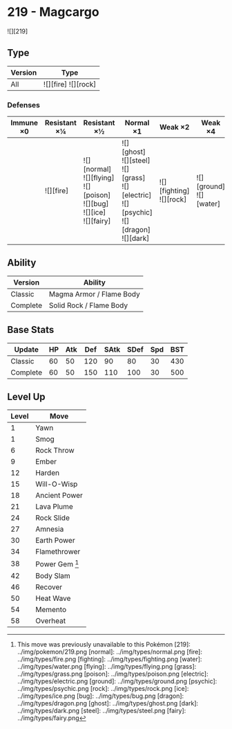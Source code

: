 # 219 - Magcargo
![][219]

## Type

Version | Type
---     | ---
All     | ![][fire]  ![][rock]

### Defenses

Immune ×0 | Resistant ×¼  | Resistant ×½                                                                        | Normal ×1                                                                                               | Weak ×2                        | Weak ×4
---       | ---           | ---                                                                                 | ---                                                                                                     | ---                            | ---
&nbsp;    | ![][fire]<br> | ![][normal]<br>![][flying]<br>![][poison]<br>![][bug]<br>![][ice]<br>![][fairy]<br> | ![][ghost]<br>![][steel]<br>![][grass]<br>![][electric]<br>![][psychic]<br>![][dragon]<br>![][dark]<br> | ![][fighting]<br>![][rock]<br> | ![][ground]<br>![][water]<br>

## Ability

Version  | Ability
---      | ---
Classic  | Magma Armor / Flame Body
Complete | Solid Rock / Flame Body

## Base Stats

Update   | HP  | Atk | Def | SAtk | SDef | Spd | BST
---      | --- | --- | --- | ---  | ---  | --- | ---
Classic  | 60  | 50  | 120 | 90   | 80   | 30  | 430
Complete | 60  | 50  | 150 | 110  | 100  | 30  | 500

## Level Up

Level | Move
---   | ---
1     | Yawn
1     | Smog
6     | Rock Throw
9     | Ember
12    | Harden
15    | Will-O-Wisp
18    | Ancient Power
21    | Lava Plume
24    | Rock Slide
27    | Amnesia
30    | Earth Power
34    | Flamethrower
38    | Power Gem [^1]
42    | Body Slam
46    | Recover
50    | Heat Wave
54    | Memento
58    | Overheat

[^1]: This move was previously unavailable to this Pokémon
[219]: ../img/pokemon/219.png
[normal]: ../img/types/normal.png
[fire]: ../img/types/fire.png
[fighting]: ../img/types/fighting.png
[water]: ../img/types/water.png
[flying]: ../img/types/flying.png
[grass]: ../img/types/grass.png
[poison]: ../img/types/poison.png
[electric]: ../img/types/electric.png
[ground]: ../img/types/ground.png
[psychic]: ../img/types/psychic.png
[rock]: ../img/types/rock.png
[ice]: ../img/types/ice.png
[bug]: ../img/types/bug.png
[dragon]: ../img/types/dragon.png
[ghost]: ../img/types/ghost.png
[dark]: ../img/types/dark.png
[steel]: ../img/types/steel.png
[fairy]: ../img/types/fairy.png

